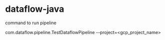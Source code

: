 # dataflow-java

command to run pipeline 

com.dataflow.pipeline.TestDataflowPipeline --project=<gcp_project_name>
